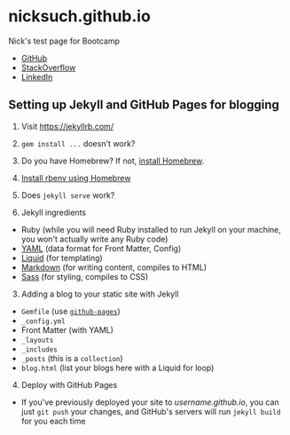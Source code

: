 # nicksuch.github.io
Nick's test page for Bootcamp

- [GitHub](https://github.com/nicksuch/)
- [StackOverflow](https://stackoverflow.com/users/663607/nicksuch)
- [LinkedIn](https://linkedin.com/in/nicksuch)

## Setting up Jekyll and GitHub Pages for blogging

1. Visit https://jekyllrb.com/

 1. `gem install ...` doesn't work?
 2. Do you have Homebrew? If not, [install Homebrew](https://brew.sh/).
 3. [Install rbenv using Homebrew](https://github.com/rbenv/rbenv#homebrew-on-macos)
 4. Does `jekyll serve` work?

2. Jekyll ingredients

 - Ruby (while you will need Ruby installed to run Jekyll on your machine, you won't actually write any Ruby code)
 - [YAML](http://yaml.org/) (data format for Front Matter, Config)
 - [Liquid](https://jekyllrb.com/docs/liquid/) (for templating)
 - [Markdown](https://commonmark.org/help/) (for writing content, compiles to HTML)
 - [Sass](https://jekyllrb.com/docs/assets/) (for styling, compiles to CSS)

3. Adding a blog to your static site with Jekyll

  - `Gemfile` (use [`github-pages`](https://help.github.com/articles/setting-up-your-github-pages-site-locally-with-jekyll/))
  - `_config.yml`
  - Front Matter (with YAML)
  - `_layouts`
  - `_includes`
  - `_posts` (this is a `collection`)
  - `blog.html` (list your blogs here with a Liquid for loop)

4. Deploy with GitHub Pages

 - If you've previously deployed your site to _username.github.io_, you can just `git push` your changes, and GitHub's servers will run `jekyll build` for you each time

